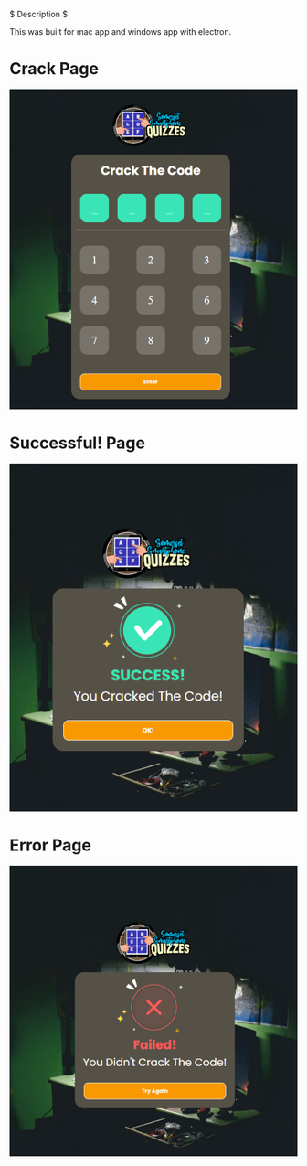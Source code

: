 
$ Description $

This was built for mac app and windows app with electron.
# Crack Page
<img src="./assets/description/1.png">

# Successful! Page
<img src="./assets/description/2.png">

# Error Page
<img src="./assets/description/3.png">
